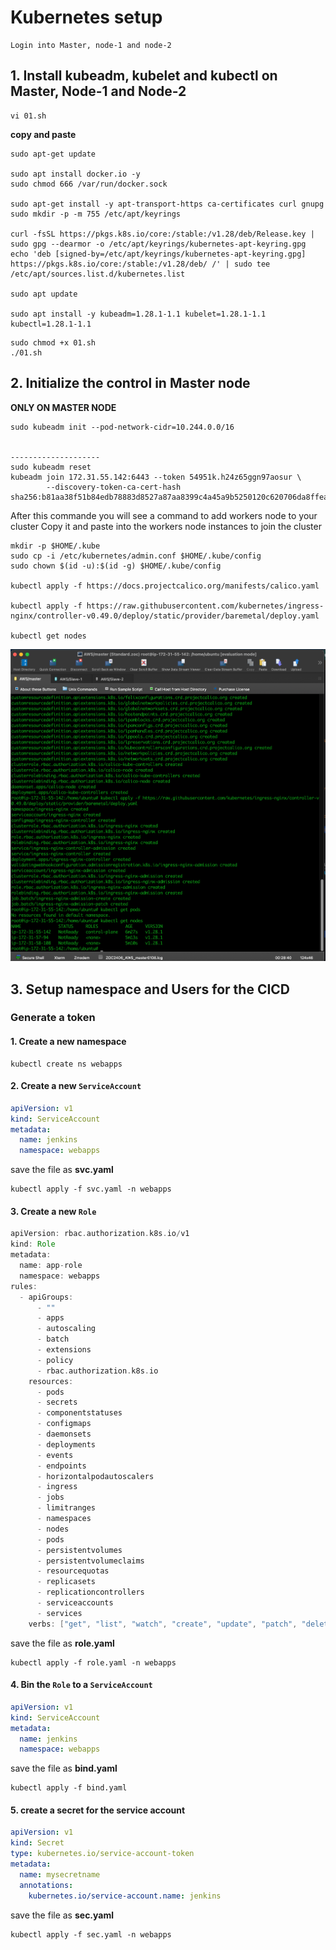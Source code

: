 # Kubernetes setup 

```
Login into Master, node-1 and node-2
```

## 1. Install kubeadm, kubelet and kubectl on Master, Node-1 and Node-2

```shell
vi 01.sh
```
**copy and paste**

```shell
sudo apt-get update

sudo apt install docker.io -y
sudo chmod 666 /var/run/docker.sock

sudo apt-get install -y apt-transport-https ca-certificates curl gnupg
sudo mkdir -p -m 755 /etc/apt/keyrings

curl -fsSL https://pkgs.k8s.io/core:/stable:/v1.28/deb/Release.key | sudo gpg --dearmor -o /etc/apt/keyrings/kubernetes-apt-keyring.gpg
echo 'deb [signed-by=/etc/apt/keyrings/kubernetes-apt-keyring.gpg] https://pkgs.k8s.io/core:/stable:/v1.28/deb/ /' | sudo tee /etc/apt/sources.list.d/kubernetes.list

sudo apt update

sudo apt install -y kubeadm=1.28.1-1.1 kubelet=1.28.1-1.1 kubectl=1.28.1-1.1
```

```shell
sudo chmod +x 01.sh 
./01.sh 
```

## 2. Initialize the control in Master node 

**ONLY ON MASTER NODE**
```shell
sudo kubeadm init --pod-network-cidr=10.244.0.0/16


--------------------
sudo kubeadm reset
kubeadm join 172.31.55.142:6443 --token 54951k.h24z65ggn97aosur \
        --discovery-token-ca-cert-hash sha256:b81aa38f51b84edb78883d8527a87aa8399c4a45a9b5250120c620706da8ffea 
```

After this commande you will see a command to add workers node to your cluster 
Copy it and paste into the workers node instances to join the cluster


```shell
mkdir -p $HOME/.kube
sudo cp -i /etc/kubernetes/admin.conf $HOME/.kube/config
sudo chown $(id -u):$(id -g) $HOME/.kube/config

kubectl apply -f https://docs.projectcalico.org/manifests/calico.yaml

kubectl apply -f https://raw.githubusercontent.com/kubernetes/ingress-nginx/controller-v0.49.0/deploy/static/provider/baremetal/deploy.yaml

kubectl get nodes
```

![02_AWS_Infrastructure_Setup/images/05.png](/02_EC2_Instances_Setup/images/05.png)


## 3. Setup namespace and Users for the CICD

### Generate a token 

#### 1. Create a new namespace

```shell
kubectl create ns webapps
```
#### 2. Create a new `ServiceAccount`

```yaml
apiVersion: v1
kind: ServiceAccount
metadata:
  name: jenkins
  namespace: webapps
```
save the file as **svc.yaml**

```shell
kubectl apply -f svc.yaml -n webapps
```

#### 3. Create a new `Role`

```groovy
apiVersion: rbac.authorization.k8s.io/v1
kind: Role
metadata:
  name: app-role
  namespace: webapps
rules:
  - apiGroups:
      - ""
      - apps
      - autoscaling
      - batch
      - extensions
      - policy
      - rbac.authorization.k8s.io
    resources:
      - pods
      - secrets
      - componentstatuses
      - configmaps
      - daemonsets
      - deployments
      - events
      - endpoints
      - horizontalpodautoscalers
      - ingress
      - jobs
      - limitranges
      - namespaces
      - nodes
      - pods
      - persistentvolumes
      - persistentvolumeclaims
      - resourcequotas
      - replicasets
      - replicationcontrollers
      - serviceaccounts
      - services
    verbs: ["get", "list", "watch", "create", "update", "patch", "delete"]
```

save the file as **role.yaml**

```shell
kubectl apply -f role.yaml -n webapps
```

#### 4. Bin the `Role` to a  `ServiceAccount`

```yaml
apiVersion: v1
kind: ServiceAccount
metadata:
  name: jenkins
  namespace: webapps
```
save the file as **bind.yaml**

```shell
kubectl apply -f bind.yaml 
```

#### 5. create a secret for the service account

```yaml
apiVersion: v1
kind: Secret
type: kubernetes.io/service-account-token
metadata:
  name: mysecretname
  annotations:
    kubernetes.io/service-account.name: jenkins
```
save the file as **sec.yaml**

```shell
kubectl apply -f sec.yaml -n webapps
```

